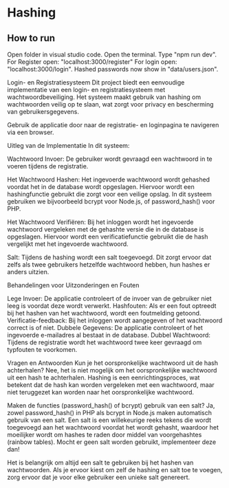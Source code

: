 # Hashing

## How to run
Open folder in visual studio code.
Open the terminal.
Type "npm run dev".
For Register open: "localhost:3000/register"
For login open: "localhost:3000/login".
Hashed passwords now show in "data/users.json".

Login- en Registratiesysteem
Dit project biedt een eenvoudige implementatie van een login- en registratiesysteem met wachtwoordbeveiliging. Het systeem maakt gebruik van hashing om wachtwoorden veilig op te slaan, wat zorgt voor privacy en bescherming van gebruikersgegevens.

Gebruik de applicatie door naar de registratie- en loginpagina te navigeren via een browser.

Uitleg van de Implementatie
In dit systeem:

Wachtwoord Invoer: 
De gebruiker wordt gevraagd een wachtwoord in te voeren tijdens de registratie.

Het Wachtwoord Hashen: 
Het ingevoerde wachtwoord wordt gehashed voordat het in de database wordt opgeslagen. Hiervoor wordt een hashingfunctie gebruikt die zorgt voor een veilige opslag. In dit systeem gebruiken we bijvoorbeeld bcrypt voor Node.js, of password_hash() voor PHP.

Het Wachtwoord Verifiëren: 
Bij het inloggen wordt het ingevoerde wachtwoord vergeleken met de gehashte versie die in de database is opgeslagen. Hiervoor wordt een verificatiefunctie gebruikt die de hash vergelijkt met het ingevoerde wachtwoord.

Salt: 
Tijdens de hashing wordt een salt toegevoegd. Dit zorgt ervoor dat zelfs als twee gebruikers hetzelfde wachtwoord hebben, hun hashes er anders uitzien.


Behandelingen voor Uitzonderingen en Fouten

Lege Invoer: 
De applicatie controleert of de invoer van de gebruiker niet leeg is voordat deze wordt verwerkt.
Hashfouten: 
Als er een fout optreedt bij het hashen van het wachtwoord, wordt een foutmelding getoond.
Verificatie-feedback:
Bij het inloggen wordt aangegeven of het wachtwoord correct is of niet.
Dubbele Gegevens: 
De applicatie controleert of het ingevoerde e-mailadres al bestaat in de database.
Dubbel Wachtwoord: 
Tijdens de registratie wordt het wachtwoord twee keer gevraagd om typfouten te voorkomen.


Vragen en Antwoorden
Kun je het oorspronkelijke wachtwoord uit de hash achterhalen?
Nee, het is niet mogelijk om het oorspronkelijke wachtwoord uit een hash te achterhalen. Hashing is een eenrichtingsproces, wat betekent dat de hash kan worden vergeleken met een wachtwoord, maar niet teruggezet kan worden naar het oorspronkelijke wachtwoord.

Maken de functies (password_hash() of bcrypt) gebruik van een salt?
Ja, zowel password_hash() in PHP als bcrypt in Node.js maken automatisch gebruik van een salt. Een salt is een willekeurige reeks tekens die wordt toegevoegd aan het wachtwoord voordat het wordt gehasht, waardoor het moeilijker wordt om hashes te raden door middel van voorgehashtes (rainbow tables).
Mocht er geen salt worden gebruikt, implementeer deze dan!

Het is belangrijk om altijd een salt te gebruiken bij het hashen van wachtwoorden. Als je ervoor kiest om zelf de hashing en salt toe te voegen, zorg ervoor dat je voor elke gebruiker een unieke salt genereert.
